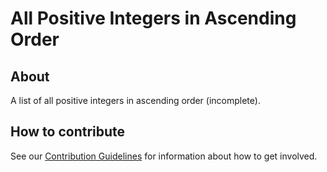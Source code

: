 # All Positive Integers in Ascending Order

## About

A list of all positive integers in ascending order (incomplete).

## How to contribute

See our [Contribution Guidelines](CONTRIBUTING.md) for information about how to get involved.

